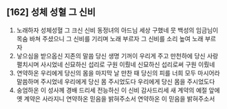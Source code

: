 ## [162] 성체 성혈 그 신비

1) 노래하자 성체성혈 그 크신 신비 동정녀의 아드님 세상 구했네 뭇 백성의 임금님이 목숨 바쳐 주셨으니 그 신비를 기리며 노래 부르자 그 신비를 소리 높여 노래 부르자  
2) 낳으심을 받으옵신 지존의 말씀 당신 생명 기꺼이 우리게 주고 만천하에 당신 사랑 펼치시며 사시었네 신묘하신 섭리로 구원 이뤘네 신묘하신 섭리로써 구원 이뤘네  
3) 연약하온 우리에게 당신의 몸을 마지막 날 만찬 때 당신의 피를 너희 모두 마시어라 말씀하며 주시었네 우리에게 당신 몸 주시었도다 우리에게 당신 몸을 주시었도다  
4) 숭엄하온 이 성사께 경배 드리세 전능하신 이 신비 감사드리세 새 계약의 예절 앞에 옛 계약은 사라지니 연약하온 믿음을 밝혀주소서 연약하온 이 믿음을 밝혀주소서
